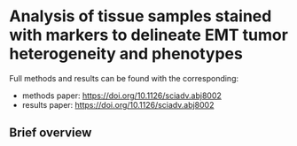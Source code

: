 # Analysis of tissue samples stained with markers to delineate EMT tumor heterogeneity and phenotypes

Full methods and results can be found with the corresponding:

- methods paper: https://doi.org/10.1126/sciadv.abj8002
- results paper: https://doi.org/10.1126/sciadv.abj8002

## Brief overview

